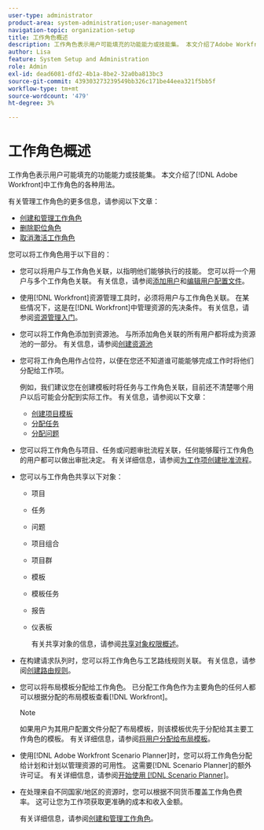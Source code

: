 ```yaml
---
user-type: administrator
product-area: system-administration;user-management
navigation-topic: organization-setup
title: 工作角色概述
description: 工作角色表示用户可能填充的功能能力或技能集。 本文介绍了Adobe Workfront中工作角色的各种用法。
author: Lisa
feature: System Setup and Administration
role: Admin
exl-id: dead6081-dfd2-4b1a-8be2-32a0ba813bc3
source-git-commit: 439303273239549bb326c171be44eea321f5bb5f
workflow-type: tm+mt
source-wordcount: '479'
ht-degree: 3%

---
```


# 工作角色概述

工作角色表示用户可能填充的功能能力或技能集。 本文介绍了[!DNL Adobe Workfront]中工作角色的各种用法。

有关管理工作角色的更多信息，请参阅以下文章：

* [创建和管理工作角色](../../../administration-and-setup/set-up-workfront/organizational-setup/create-manage-job-roles.md)
* [删除职位角色](../../../administration-and-setup/set-up-workfront/organizational-setup/delete-job-roles.md)
* [取消激活工作角色](../../../administration-and-setup/set-up-workfront/organizational-setup/deactivate-job-roles.md)

您可以将工作角色用于以下目的：

* 您可以将用户与工作角色关联，以指明他们能够执行的技能。 您可以将一个用户与多个工作角色关联。 有关信息，请参阅[添加用户](../../../administration-and-setup/add-users/create-and-manage-users/add-users.md)和[编辑用户配置文件](../../../administration-and-setup/add-users/create-and-manage-users/edit-a-users-profile.md)。
* 使用[!DNL Workfront]资源管理工具时，必须将用户与工作角色关联。 在某些情况下，这是在[!DNL Workfront]中管理资源的先决条件。 有关信息，请参阅[资源管理入门](../../../resource-mgmt/resource-mgmt-overview/get-started-resource-management.md)。
* 您可以将工作角色添加到资源池。 与所添加角色关联的所有用户都将成为资源池的一部分。 有关信息，请参阅[创建资源池](../../../resource-mgmt/resource-planning/resource-pools/create-resource-pools.md)
* 您可将工作角色用作占位符，以便在您还不知道谁可能能够完成工作时将他们分配给工作项。

  例如，我们建议您在创建模板时将任务与工作角色关联，目前还不清楚哪个用户以后可能会分配到实际工作。 有关信息，请参阅以下文章：

   * [创建项目模板](../../../manage-work/projects/create-and-manage-templates/create-template.md)
   * [分配任务](../../../manage-work/tasks/assign-tasks/assign-tasks.md)
   * [分配问题](../../../manage-work/issues/manage-issues/assign-issues.md)

* 您可以将工作角色与项目、任务或问题审批流程关联，任何能够履行工作角色的用户都可以做出审批决定。 有关详细信息，请参阅[为工作项创建批准流程](../../../administration-and-setup/customize-workfront/configure-approval-milestone-processes/create-approval-processes.md)。
* 您可以与工作角色共享以下对象：

   * 项目
   * 任务
   * 问题
   * 项目组合
   * 项目群
   * 模板
   * 模板任务
   * 报告
   * 仪表板

     有关共享对象的信息，请参阅[共享对象权限概述](../../../workfront-basics/grant-and-request-access-to-objects/sharing-permissions-on-objects-overview.md)。

* 在构建请求队列时，您可以将工作角色与工艺路线规则关联。 有关信息，请参阅[创建路由规则](../../../manage-work/requests/create-and-manage-request-queues/create-routing-rules.md)。
* 您可以将布局模板分配给工作角色。 已分配工作角色作为主要角色的任何人都可以根据分配的布局模板查看[!DNL Workfront]。

  >[!NOTE]
  >
  >如果用户为其用户配置文件分配了布局模板，则该模板优先于分配给其主要工作角色的模板。 有关详细信息，请参阅[将用户分配给布局模板](../../../administration-and-setup/customize-workfront/use-layout-templates/assign-users-to-layout-template.md)。

* 使用[!DNL Adobe Workfront Scenario Planner]时，您可以将工作角色分配给计划和计划以管理资源的可用性。 这需要[!DNL Scenario Planner]的额外许可证。 有关详细信息，请参阅[开始使用 [!DNL Scenario Planner]](../../../scenario-planner/get-started-with-scenario-planning.md)。
* 在处理来自不同国家/地区的资源时，您可以根据不同货币覆盖工作角色费率。 这可让您为工作项获取更准确的成本和收入金额。

  有关详细信息，请参阅[创建和管理工作角色](../../../administration-and-setup/set-up-workfront/organizational-setup/create-manage-job-roles.md)。
